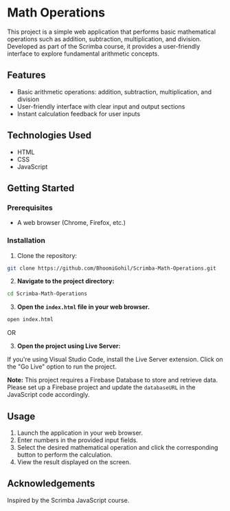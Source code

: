 # Math Operations

This project is a simple web application that performs basic mathematical operations such as addition, subtraction, multiplication, and division. Developed as part of the Scrimba course, it provides a user-friendly interface to explore fundamental arithmetic concepts.

## Features

- Basic arithmetic operations: addition, subtraction, multiplication, and division
- User-friendly interface with clear input and output sections
- Instant calculation feedback for user inputs

## Technologies Used

- HTML
- CSS
- JavaScript

## Getting Started

### Prerequisites

- A web browser (Chrome, Firefox, etc.)

### Installation

1. Clone the repository:

```bash
git clone https://github.com/BhoomiGohil/Scrimba-Math-Operations.git
```

2. **Navigate to the project directory:**

```bash
cd Scrimba-Math-Operations
```

3. **Open the `index.html` file in your web browser.**

```bash
open index.html
```

OR

3. **Open the project using Live Server:**

If you're using Visual Studio Code, install the Live Server extension.
Click on the "Go Live" option to run the project.

**Note:** This project requires a Firebase Database to store and retrieve data. Please set up a Firebase project and update the `databaseURL` in the JavaScript code accordingly.

## Usage

1. Launch the application in your web browser.
2. Enter numbers in the provided input fields.
3. Select the desired mathematical operation and click the corresponding button to perform the calculation.
4. View the result displayed on the screen.

## Acknowledgements

Inspired by the Scrimba JavaScript course.
